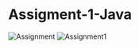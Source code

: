 # Assigment-1-Java
![Assignment](https://user-images.githubusercontent.com/115579112/196889579-c5fd70b0-2fed-4315-911f-afd134282451.JPG)
![Assignment1](https://user-images.githubusercontent.com/115579112/196889620-67066251-191e-4e13-b9ab-e0fe6fe6ded4.JPG)
